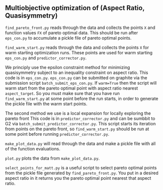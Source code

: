 
## Multiobjective optimization of (Aspect Ratio, Quasisymmetry)

`find_pareto_front.py` reads through the data and collects the points `X` and function
values `FX` of pareto optimal data. This should be run after `eps_con.py` to accumulate
a pickle file of pareto optimal points. 

`find_warm_start.py` reads through the data and collects the points `X` for warm starting
optimization runs. These points are used for warm starting `eps_con.py` and 
`predictor_corrector.py`.

We principly use the epsilon constraint method for minimizing quasisymmetry subject 
to an inequality constraint on aspect ratio. This code is in `eps_con.py`. `eps_con.py`
can be submitted on graphite via the submission script `batch_submit_eps_con.py`.
If `warm=True` then the script will warm start from the pareto optimal point with aspect
ratio nearest `aspect_target`. So you must make sure that you have run `find_warm_start.py`
at some point before the run starts, in order to generate the pickle file with the 
warm start points.

The second method we use is a local expansion for locally exploring the pareto front
This code is in `predictor_corrector.py` and can be sumbbit to G2 via
`batch_submit_predictor_corrector.py`. This script starts its iteration from points on the 
pareto front, so `find_warm_start.py` should be run at some point before running 
`predictor_corrector.py`. 

`make_plot_data.py` will read through the data and make a pickle file with all of the function
evaluations. 

`plot.py` plots the data from `make_plot_data.py`.

`select_points_for_matt.py` is a useful script to select pareto optimal points from the pickle
file generated by `find_pareto_front.py`. You put in a desired aspect ratio in it returns you
the pareto optimal point nearest that aspect ratio.
